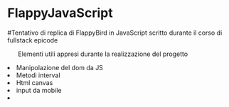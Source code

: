 # FlappyJavaScript
#Tentativo di replica di FlappyBird in JavaScript scritto durante il corso di fullstack epicode
<div><ul><caption>Elementi utili appresi durante la realizzazione del progetto</caption></ul><li>Manipolazione del dom da JS</li><li>Metodi interval</li><li>Html canvas</li><li>input da mobile</li><li></li></div>

